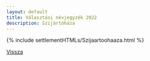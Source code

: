 ```yaml
---
layout: default
title: Választási névjegyzék 2022
description: Szijártóháza
---
```


{% include settlementHTMLs/Szijaartoohaaza.html %}

[Vissza](../)